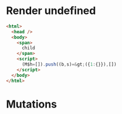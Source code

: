 # Render undefined
```html
<html>
  <head />
  <body>
    <span>
      child
    </span>
    <script>
      (M$h=[]).push((b,s)=&gt;({1:{}}),[])
    </script>
  </body>
</html>
```

# Mutations
```

```